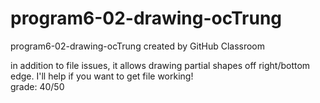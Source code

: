 # program6-02-drawing-ocTrung
program6-02-drawing-ocTrung created by GitHub Classroom   

in addition to file issues, it allows drawing partial shapes off right/bottom edge. I'll help if you want to get file working!  
grade: 40/50
